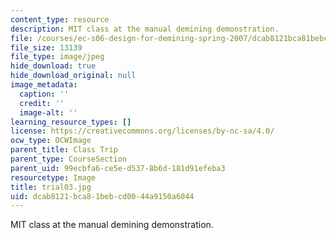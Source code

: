 ```yaml
---
content_type: resource
description: MIT class at the manual demining demonstration.
file: /courses/ec-s06-design-for-demining-spring-2007/dcab8121bca81bebcd0044a9150a6044_trial03.jpg
file_size: 13139
file_type: image/jpeg
hide_download: true
hide_download_original: null
image_metadata:
  caption: ''
  credit: ''
  image-alt: ''
learning_resource_types: []
license: https://creativecommons.org/licenses/by-nc-sa/4.0/
ocw_type: OCWImage
parent_title: Class Trip
parent_type: CourseSection
parent_uid: 99ecbfa6-ce5e-d537-8b6d-181d91efeba3
resourcetype: Image
title: trial03.jpg
uid: dcab8121-bca8-1beb-cd00-44a9150a6044
---
```

MIT class at the manual demining demonstration.
